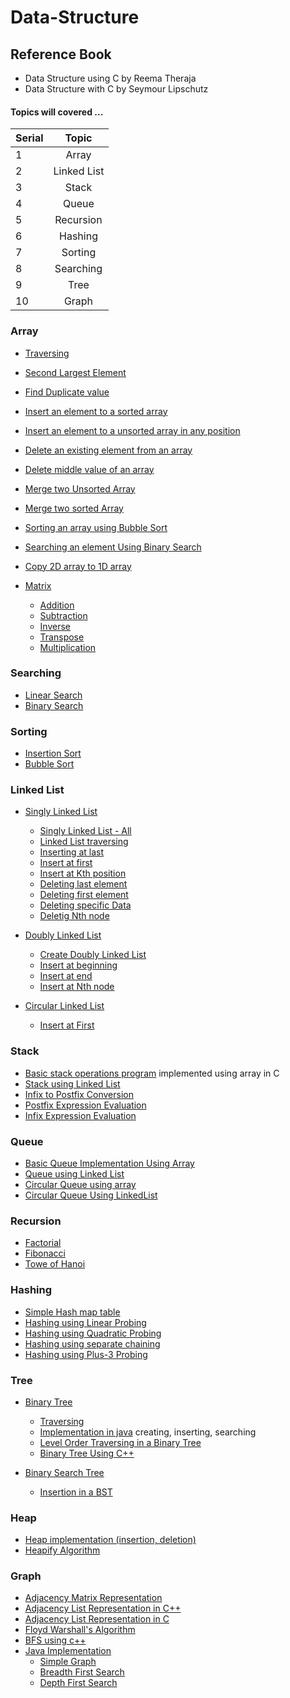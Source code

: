 # Data-Structure

## Reference Book 
- Data Structure using C by Reema Theraja
- Data Structure with C by Seymour Lipschutz

#### Topics will covered ...

| Serial | Topic |
| :-----| :-----:|
|1| Array|
|2| Linked List|
|3| Stack|
|4| Queue|
|5| Recursion|
|6| Hashing|
|7| Sorting|
|8| Searching|
|9| Tree|
|10| Graph|


### Array

- [Traversing](https://github.com/Zannatul-Naim/Data-Structure/blob/main/Array/traversing.c)
- [Second Largest Element](https://github.com/Zannatul-Naim/Data-Structure/blob/main/Array/second_largest.c)
- [Find Duplicate value](https://github.com/Zannatul-Naim/Data-Structure/blob/main/Array/duplicate.c)
- [Insert an element to a sorted array](https://github.com/Zannatul-Naim/Data-Structure/blob/main/Array/insert_1.c)
- [Insert an element to a unsorted array in any position](https://github.com/Zannatul-Naim/Data-Structure/blob/main/Array/insert_2.c)
- [Delete an existing element from an array](https://github.com/Zannatul-Naim/Data-Structure/blob/main/Array/delete.c)
- [Delete middle value of an array](https://github.com/Zannatul-Naim/Data-Structure/blob/main/Array/delete_mid.c)
- [Merge two Unsorted Array](https://github.com/Zannatul-Naim/Data-Structure/blob/main/Array/merge_1.c)
- [Merge two sorted Array](https://github.com/Zannatul-Naim/Data-Structure/blob/main/Array/merge_2.c)
- [Sorting an array using Bubble Sort](https://github.com/Zannatul-Naim/Data-Structure/blob/main/Array/bubble_sort.c)
- [Searching an element Using Binary Search](https://github.com/Zannatul-Naim/Data-Structure/blob/main/Array/binary_search.c)
- [Copy 2D array to 1D array](https://github.com/Zannatul-Naim/Data-Structure/blob/main/Array/2D_to_1D.c)

- [Matrix](https://github.com/Zannatul-Naim/Data-Structure/tree/main/Array/Matrix)
  - [Addition](https://github.com/Zannatul-Naim/Data-Structure/blob/main/Array/Matrix/addition.c)
  - [Subtraction](https://github.com/Zannatul-Naim/Data-Structure/blob/main/Array/Matrix/subtraction.c)
  - [Inverse](https://github.com/Zannatul-Naim/Data-Structure/blob/main/Array/Matrix/inverse.c)
  - [Transpose](https://github.com/Zannatul-Naim/Data-Structure/blob/main/Array/Matrix/transpose.c)
  - [Multiplication](https://github.com/Zannatul-Naim/Data-Structure/blob/main/Array/Matrix/multiplication.c)
  
  
### Searching
  - [Linear Search](https://github.com/Zannatul-Naim/Data-Structure/blob/main/Searching/linear_search.c)
  - [Binary Search](https://github.com/Zannatul-Naim/Data-Structure/blob/main/Searching/binary_search.c)
  
  
### Sorting
  - [Insertion Sort](https://github.com/Zannatul-Naim/Data-Structure/blob/main/Sorting/insertion_sort.c)
  - [Bubble Sort](https://github.com/Zannatul-Naim/Data-Structure/blob/main/Sorting/bubble_sort.c)

### Linked List

- [Singly Linked List](https://github.com/Zannatul-Naim/Data-Structure/tree/main/Linked%20List/Singly_Linked_List)
  - [Singly Linked List - All](https://github.com/Zannatul-Naim/Data-Structure/blob/main/Linked%20List/Singly_Linked_List/singly_linked_list.cpp)
  - [Linked List traversing](https://github.com/Zannatul-Naim/Data-Structure/blob/main/Linked%20List/traversing.c)
  - [Inserting at last](https://github.com/Zannatul-Naim/Data-Structure/blob/main/Linked%20List/append.c)
  - [Insert at first](https://github.com/Zannatul-Naim/Data-Structure/blob/main/Linked%20List/insertFirst.c)
  - [Insert at Kth position](https://github.com/Zannatul-Naim/Data-Structure/blob/main/Linked%20List/insert_kth_position.c)
  - [Deleting last element](https://github.com/Zannatul-Naim/Data-Structure/blob/main/Linked%20List/deleteLast.c)
  - [Deleting first element](https://github.com/Zannatul-Naim/Data-Structure/blob/main/Linked%20List/deleteFirst.c)
  - [Deleting specific Data](https://github.com/Zannatul-Naim/Data-Structure/blob/main/Linked%20List/Singly_Linked_List/delete_a_data.c)
  - [Deletig Nth node](https://github.com/Zannatul-Naim/Data-Structure/blob/main/Linked%20List/Singly_Linked_List/delete_nth_node.c)


- [Doubly Linked List](https://github.com/Zannatul-Naim/Data-Structure/tree/main/Linked%20List/Doubly_Linked_List)
  - [Create Doubly Linked List](https://github.com/Zannatul-Naim/Data-Structure/blob/main/Linked%20List/Doubly_Linked_List/create_doubly_list.c)
  - [Insert at beginning](https://github.com/Zannatul-Naim/Data-Structure/blob/main/Linked%20List/Doubly_Linked_List/insertFirst.c)
  - [Insert at end](https://github.com/Zannatul-Naim/Data-Structure/blob/main/Linked%20List/Doubly_Linked_List/insertLast.c)
  - [Insert at Nth node](https://github.com/Zannatul-Naim/Data-Structure/blob/main/Linked%20List/Doubly_Linked_List/insert_at_nth_position.c)

- [Circular Linked List](https://github.com/Zannatul-Naim/Data-Structure/tree/main/Linked%20List/Circular_Linked_List)
  - [Insert at First](https://github.com/Zannatul-Naim/Data-Structure/blob/main/Linked%20List/Circular_Linked_List/insertBeg.c)

### Stack
- [Basic stack operations program](https://github.com/Zannatul-Naim/Data-Structure/blob/main/Stack/stack.c) implemented using array in C
- [Stack using Linked List](https://github.com/Zannatul-Naim/Data-Structure/blob/main/Stack/linked_list_stack.c)
- [Infix to Postfix Conversion](https://github.com/Zannatul-Naim/Data-Structure/blob/main/Stack/infixToPostFix.cpp)
- [Postfix Expression Evaluation](https://github.com/Zannatul-Naim/Data-Structure/blob/main/Stack/postFixEvaluation.cpp)
- [Infix Expression Evaluation](https://github.com/Zannatul-Naim/Data-Structure/blob/main/Stack/infixEvaluation.cpp)


### Queue
  - [Basic Queue Implementation Using Array](https://github.com/Zannatul-Naim/Data-Structure/blob/main/Queue/array_queue.c)
  - [Queue using Linked List](https://github.com/Zannatul-Naim/Data-Structure/blob/main/Queue/linked_list_queue.c)
  - [Circular Queue using array](https://github.com/Zannatul-Naim/Data-Structure/blob/main/Queue/circular_array_queue.c)
  - [Circular Queue Using LinkedList](https://github.com/Zannatul-Naim/Data-Structure/blob/main/Queue/circular_linked_queue.c)


### Recursion
  - [Factorial](https://github.com/Zannatul-Naim/Data-Structure/blob/main/Recursion/factorial.c)
  - [Fibonacci](https://github.com/Zannatul-Naim/Data-Structure/blob/main/Recursion/fibonacci.c)
  - [Towe of Hanoi](https://github.com/Zannatul-Naim/Data-Structure/blob/main/Recursion/tower_of_hanoi.c)

### Hashing
  - [Simple Hash map table](https://github.com/Zannatul-Naim/Data-Structure/blob/main/Hashing/hash_map_table.c)
  - [Hashing using Linear Probing](https://github.com/Zannatul-Naim/Data-Structure/blob/main/Hashing/linear_probing.c)
  - [Hashing using Quadratic Probing](https://github.com/Zannatul-Naim/Data-Structure/blob/main/Hashing/quadratic_probing.c)
  - [Hashing using separate chaining](https://github.com/Zannatul-Naim/Data-Structure/blob/main/Hashing/separate_chaining.c)
  - [Hashing using Plus-3 Probing](https://github.com/Zannatul-Naim/Data-Structure/blob/main/Hashing/plus_3_probing.c)

### Tree
  - [Binary Tree](https://github.com/Zannatul-Naim/Data-Structure/tree/main/Tree/Binary_Tree)
    - [Traversing](https://github.com/Zannatul-Naim/Data-Structure/blob/main/Tree/Binary_Tree/traversing.c)
    - [Implementation in java](https://github.com/Zannatul-Naim/Data-Structure/blob/main/Tree/Binary_Tree/BinaryTree.java) creating, inserting, searching
    - [Level Order Traversing in a Binary Tree](https://github.com/Zannatul-Naim/Data-Structure/blob/main/Tree/Binary_Tree/bTree_level_order_traversing.cpp)
    - [Binary Tree Using C++](https://github.com/Zannatul-Naim/Data-Structure/blob/main/Tree/Binary_Tree/binaryTree.cpp)
    
  - [Binary Search Tree](https://github.com/Zannatul-Naim/Data-Structure/tree/main/Tree/BinarySearchTree)
    - [Insertion in a BST](https://github.com/Zannatul-Naim/Data-Structure/blob/main/Tree/BinarySearchTree/bst_inserting.cpp)

### Heap
  - [Heap implementation (insertion, deletion)](https://github.com/Zannatul-Naim/Data-Structure/blob/main/Heap/insertion_deletion.cpp)
  - [Heapify Algorithm](https://github.com/Zannatul-Naim/Data-Structure/blob/main/Heap/insertion_deletion.cpp)
  
### Graph
  - [Adjacency Matrix Representation](https://github.com/Zannatul-Naim/Data-Structure/blob/main/Graph/adjacency_matrix.cpp)
  - [Adjacency List Representation in C++](https://github.com/Zannatul-Naim/Data-Structure/blob/main/Graph/adjacency_list.cpp)
  - [Adjacency List Representation in C](https://github.com/Zannatul-Naim/Data-Structure/blob/main/Graph/adjacency_list.c)
  - [Floyd Warshall's Algorithm](https://github.com/Zannatul-Naim/Data-Structure/blob/main/Graph/Floyd_Warshall.cpp)
  - [BFS using c++](https://github.com/Zannatul-Naim/Data-Structure/blob/main/Graph/bfs.cpp)
  - [Java Implementation](https://github.com/Zannatul-Naim/Data-Structure/tree/main/Graph/Java-Implementation)
      - [Simple Graph](https://github.com/Zannatul-Naim/Data-Structure/blob/main/Graph/Java-Implementation/Graph.java)
      - [Breadth First Search](https://github.com/Zannatul-Naim/Data-Structure/blob/main/Graph/Java-Implementation/BFS)
      - [Depth First Search](https://github.com/Zannatul-Naim/Data-Structure/blob/main/Graph/Java-Implementation/DFS.java)

